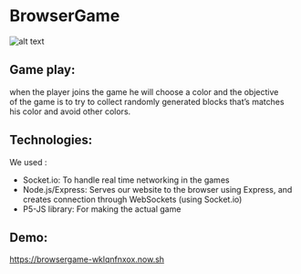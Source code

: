 # BrowserGame
![alt text](https://i.imgur.com/QTmJNjG.png)
## Game play:


when the player joins the game he will choose a color and the objective of the game is to try to collect randomly generated blocks that’s matches his color 
and avoid other colors.

## Technologies:
We used :
- Socket.io: 
To handle real time networking in the games
- Node.js/Express: 
Serves our website to the browser using Express, and creates connection through WebSockets (using Socket.io)
- P5-JS library:
For making the actual game


## Demo:
https://browsergame-wklqnfnxox.now.sh







